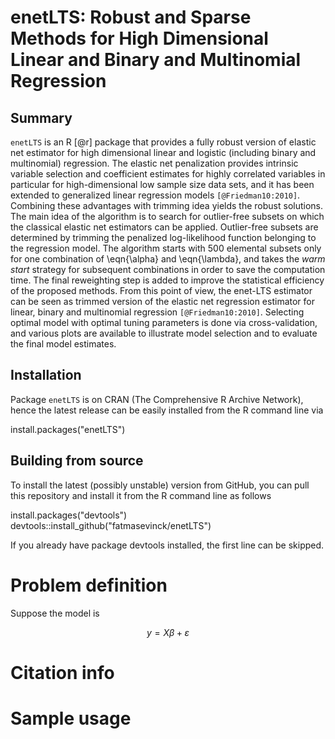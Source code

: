 # enetLTS: Robust and Sparse Methods for High Dimensional Linear and Binary and Multinomial Regression

## Summary

`enetLTS` is an R [@r] package that provides a fully robust version of 
elastic net estimator for high dimensional linear and logistic (including 
binary and multinomial) regression. The elastic net penalization provides 
intrinsic variable selection and coefficient estimates for highly correlated 
variables in particular for high-dimensional low sample size 
data sets, and it has been extended to generalized linear regression models 
`[@Friedman10:2010]`. 
Combining these advantages with trimming idea yields the robust solutions.
The main idea of the algorithm is to search for outlier-free subsets on which the classical elastic 
net estimators can be applied. Outlier-free subsets are determined by trimming 
the penalized log-likelihood function belonging to the regression model. 
The algorithm starts with 500 elemental subsets
only for one combination of \eqn{\alpha} and \eqn{\lambda}, and takes the *warm start* strategy
for subsequent combinations in order to save the computation time.
The final reweighting step is added to improve the statistical 
efficiency of the proposed methods. 
From this point of view, the enet-LTS estimator can be seen as trimmed version 
of the elastic net regression estimator for linear, binary and multinomial 
regression `[@Friedman10:2010]`. 
Selecting optimal model with optimal tuning parameters is done via cross-validation, 
and various plots are available to illustrate model selection and to evaluate the 
final model estimates. 

## Installation

Package `enetLTS` is on CRAN (The Comprehensive R Archive Network), hence the latest release can be easily installed from the R command line via

install.packages("enetLTS")

## Building from source

To install the latest (possibly unstable) version from GitHub, you can pull this repository and install it from the R command line as follows

install.packages("devtools")
devtools::install_github("fatmasevinck/enetLTS")

If you already have package devtools installed, the first line can be skipped.


# Problem definition 

Suppose the model is 

$$
y = X\beta + \varepsilon
$$

# Citation info

# Sample usage 

